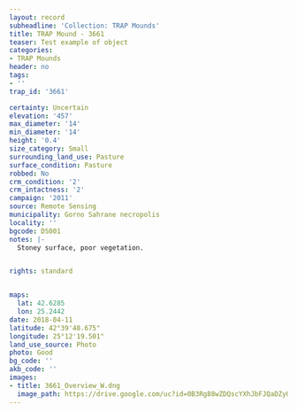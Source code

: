 ```yaml
---
layout: record
subheadline: 'Collection: TRAP Mounds'
title: TRAP Mound - 3661
teaser: Test example of object
categories:
- TRAP Mounds
header: no
tags:
- ''
trap_id: '3661'

certainty: Uncertain
elevation: '457'
max_diameter: '14'
min_diameter: '14'
height: '0.4'
size_category: Small
surrounding_land_use: Pasture
surface_condition: Pasture
robbed: No
crm_condition: '2'
crm_intactness: '2'
campaign: '2011'
source: Remote Sensing
municipality: Gorno Sahrane necropolis
locality: ''
bgcode: DS001
notes: |-
  Stoney surface, poor vegetation.


rights: standard


maps:
  lat: 42.6285
  lon: 25.2442
date: 2018-04-11
latitude: 42°39'48.675"
longitude: 25°12'19.501"
land_use_source: Photo
photo: Good
bg_code: ''
akb_code: ''
images:
- title: 3661_Overview_W.dng
  image_path: https://drive.google.com/uc?id=0B3Rg88wZDQscYXhJbFJQaDZyUTg
---
```

